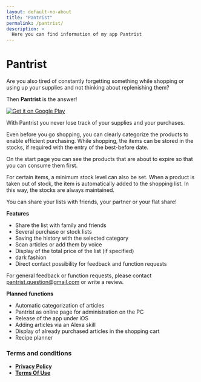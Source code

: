 ```yaml
---
layout: default-no-about
title: "Pantrist"
permalink: /pantrist/
description: >
  Here you can find information of my app Pantrist
---
```


# Pantrist

Are you also tired of constantly forgetting something while shopping or using up your supplies and not thinking about replenishing them?

Then **Pantrist** is the answer!

<a class="google-badge" href='https://play.google.com/store/apps/details?id=com.nicolueg.pantrist&pcampaignid=pcampaignidMKT-Other-global-all-co-prtnr-py-PartBadge-Mar2515-1'><img alt='Get it on Google Play' src='https://play.google.com/intl/en_us/badges/static/images/badges/en_badge_web_generic.png'/></a>

With Pantrist you never lose track of your supplies and your purchases.

Even before you go shopping, you can clearly categorize the products to enable efficient purchasing.
While shopping, the items can be stored in the stocks, if required with the entry of the best-before date.

On the start page you can see the products that are about to expire so that you can consume them first.

For certain items, a minimum stock level can also be set. When a product is taken out of stock, the item is automatically added to the shopping list. In this way, the stocks are always maintained.

You can share your lists with friends, your partner or your flat share!

**Features**

- Share the list with family and friends
- Several purchase or stock lists
- Saving the history with the selected category
- Scan articles or add them by voice
- Display of the total price of the list (if specified)
- dark fashion
- Direct contact possibility for feedback and function requests

For general feedback or function requests, please contact pantrist.question@gmail.com or write a review.

**Planned functions**

- Automatic categorization of articles
- Pantrist as online page for administration on the PC
- Release of the app under iOS
- Adding articles via an Alexa skill
- Display of already purchased articles in the shopping cart
- Recipe planner

### Terms and conditions

- **[Privacy Policy](/pantrist/privacy)**
- **[Terms Of Use](/pantrist/terms)**
